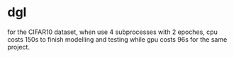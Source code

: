 # dgl
for the CIFAR10 dataset, when use 4 subprocesses with 2 epoches, cpu costs 150s to finish modelling and testing while gpu costs 96s for the same project.
